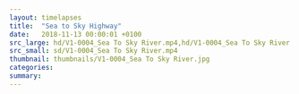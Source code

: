 ```yaml
---
layout: timelapses
title:  "Sea to Sky Highway"
date:   2018-11-13 00:00:01 +0100
src_large: hd/V1-0004_Sea To Sky River.mp4,hd/V1-0004_Sea To Sky River.webm
src_small: sd/V1-0004_Sea To Sky River.mp4
thumbnail: thumbnails/V1-0004_Sea To Sky River.jpg
categories:
summary:
---
```

